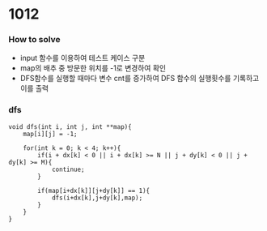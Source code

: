 # 1012
### How to solve
- input 함수를 이용하여 테스트 케이스 구분
- map의 배추 중 방문한 위치를 -1로 변경하여 확인
- DFS함수를 실행할 때마다 변수 cnt를 증가하여 DFS 함수의 실행횟수를 기록하고 이를 출력

### dfs
    void dfs(int i, int j, int **map){
        map[i][j] = -1;

        for(int k = 0; k < 4; k++){
            if(i + dx[k] < 0 || i + dx[k] >= N || j + dy[k] < 0 || j + dy[k] >= M){
                continue;
            }

            if(map[i+dx[k]][j+dy[k]] == 1){
                dfs(i+dx[k],j+dy[k],map);
            }
        }
    }